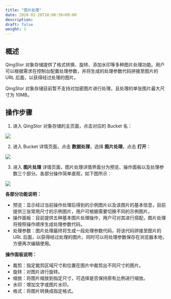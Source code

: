 ```yaml
---
title: "图片处理"
date: 2020-02-28T10:08:56+09:00
description:
draft: false
weight: 1
---
```


## 概述

QingStor 对象存储提供了格式转换、旋转、添加水印等多种图片处理功能。用户可以根据需求在控制台配置处理参数，并将生成的处理参数代码拼接至图片的 URL 后面，以获得经过处理的图片。

QingStor 对象存储目前暂不支持对加密图片进行处理，且处理的单张图片最大尺寸为 10MB。

## 操作步骤

1. 进入 QingStor 对象存储的主页面，点击对应的 Bucket 名：

 ![](../../_images/console_main.png)

2. 进入 Bucket 详情页面，点击 **数据处理**，选择 **图片处理**，点击 **打开**：

 ![](../../_images/data_image_pro1.png)

3. 进入 **图片处理** 详情页面，图片处理详情界面分为预览、操作面板以及处理参数三个部分。各部分操作简单直观，如下图所示：

 ![](../../_images/data_image_pro2.png)

 **各部分功能说明：**
   - 预览：显示经过当前操作处理后得到的示例图片以及该图片的基本信息，目前提供三张常用尺寸的示例图片，用户可根据需要切换不同的示例图片。
   - 操作面板：目前提供五种基本图片处理操作，用户可对其进行搭配，图片处理将按照操作顺序生成处理参数代码。
   - 处理参数：图片处理最终将生成一段处理参数代码，将该代码拼接至图片的 URL 后面，以获得经过处理的图片。同时可以将处理参数保存在浏览器本地，方便再次编辑使用。

 **操作面板说明：**
   - 裁剪：指定裁剪区域尺寸和位置在图片中裁剪出不同尺寸的图片。
   - 旋转：对图片进行旋转。
   - 缩放：将图片缩放到指定尺寸，可选择是否保持原有比例进行缩放。
   - 水印：增加文字或图片水印。
   - 格式：将图片转换成指定格式。


